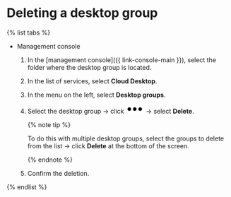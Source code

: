 # Deleting a desktop group

{% list tabs %}

- Management console

  1. In the [management console]({{ link-console-main }}), select the folder where the desktop group is located.

  1. In the list of services, select **Cloud Desktop**.

  1. In the menu on the left, select **Desktop groups**.

  1. Select the desktop group → click ![image](../../../_assets/options.svg) → select **Delete**.

      {% note tip %}

      To do this with multiple desktop groups, select the groups to delete from the list → click **Delete** at the bottom of the screen.

      {% endnote %}

  1. Confirm the deletion.

{% endlist %}
